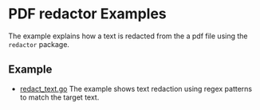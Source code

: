# PDF redactor Examples

The example explains how a text is redacted from the a pdf file using the `redactor` package.

## Example

- [redact_text.go](redact_text.go) The example shows text redaction using regex patterns to match the target text.